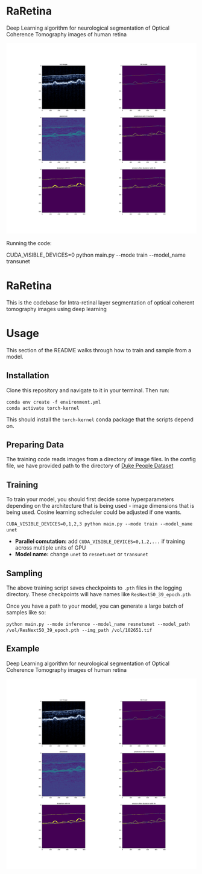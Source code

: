 # RaRetina
Deep Learning algorithm for neurological segmentation of Optical Coherence Tomography images of human retina

![alt text](./example/prediction.png)


Running the code:

CUDA_VISIBLE_DEVICES=0 python main.py --mode train --model_name transunet



# RaRetina

This is the codebase for Intra-retinal layer segmentation of optical coherent tomography images using deep learning

# Usage

This section of the README walks through how to train and sample from a model.

## Installation

Clone this repository and navigate to it in your terminal. Then run:

```
conda env create -f environment.yml
conda activate torch-kernel
```

This should install the `torch-kernel` conda package that the scripts depend on.


## Preparing Data

The training code reads images from a directory of image files. In the config file, we have provided path to the directory of [Duke People Dataset](https://people.duke.edu/~sf59/RPEDC_Ophth_2013_dataset.htm)


## Training

To train your model, you should first decide some hyperparameters depending on the architecture that is being used - image dimensions that is being used. Cosine learning scheduler could be adjusted if one wants.

```
CUDA_VISIBLE_DEVICES=0,1,2,3 python main.py --mode train --model_name unet
```


 * **Parallel comutation:** add `CUDA_VISIBLE_DEVICES=0,1,2,...` if training across multiple units of GPU
 * **Model name:** change `unet` to `resnetunet` or `transunet` 


## Sampling

The above training script saves checkpoints to `.pth` files in the logging directory. These checkpoints will have names like `ResNext50_39_epoch.pth`

Once you have a path to your model, you can generate a large batch of samples like so:

```
python main.py --mode inference --model_name resnetunet --model_path /vol/ResNext50_39_epoch.pth --img_path /vol/102651.tif
```

## Example

Deep Learning algorithm for neurological segmentation of Optical Coherence Tomography images of human retina

![alt text](./example/prediction.png)

